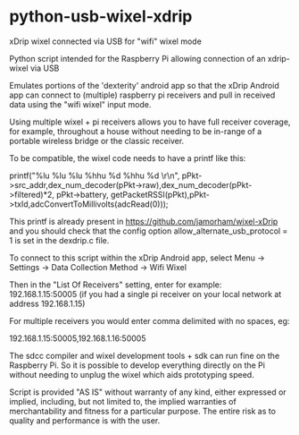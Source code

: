 # python-usb-wixel-xdrip
xDrip wixel connected via USB for "wifi" wixel mode

Python script intended for the Raspberry Pi allowing connection of an xdrip-wixel via USB

Emulates portions of the 'dexterity' android app so that the xDrip Android app can connect
to (multiple) raspberry pi receivers and pull in received data using the "wifi wixel" input
mode.

Using multiple wixel + pi receivers allows you to have full receiver coverage, for example, 
throughout a house without needing to be in-range of a portable wireless bridge or the 
classic receiver.

To be compatible, the wixel code needs to have a printf like this:

printf("%lu %lu %lu %hhu %d %hhu %d \r\n", pPkt->src_addr,dex_num_decoder(pPkt->raw),dex_num_decoder(pPkt->filtered)*2, pPkt->battery, getPacketRSSI(pPkt),pPkt->txId,adcConvertToMillivolts(adcRead(0)));

This printf is already present in https://github.com/jamorham/wixel-xDrip and you should
check that the config option allow_alternate_usb_protocol = 1 is set in the dexdrip.c file.

To connect to this script within the xDrip Android app, select Menu -> Settings -> Data
Collection Method -> Wifi Wixel

Then in the "List Of Receivers" setting, enter for example: 192.168.1.15:50005
(if you had a single pi receiver on your local network at address 192.168.1.15)

For multiple receivers you would enter comma delimited with no spaces, eg:

192.168.1.15:50005,192.168.1.16:50005

The sdcc compiler and wixel development tools + sdk can run fine on the Raspberry Pi. So it
is possible to develop everything directly on the Pi without needing to unplug the wixel 
which aids prototyping speed.

Script is provided "AS IS" without warranty of any kind, either expressed or implied,
including, but not limited to, the implied warranties of merchantability and fitness for a
particular purpose. The entire risk as to quality and performance is with the user.
